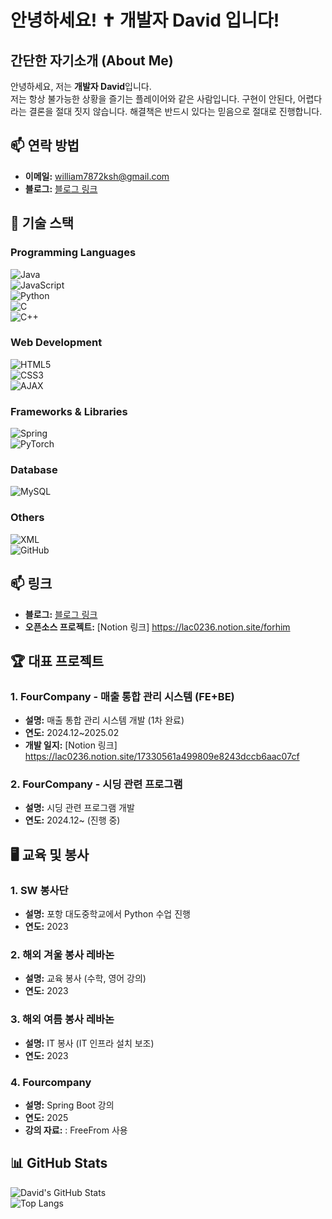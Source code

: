 # 안녕하세요! ✝ 개발자 David 입니다!

## 간단한 자기소개 (About Me)
안녕하세요, 저는 **개발자 David**입니다.  
저는 항상 불가능한 상황을 즐기는 플레이어와 같은 사람입니다. 구현이 안된다, 어렵다 라는 결론을 절대 짓지 않습니다. 해결책은 반드시 있다는 믿음으로 절대로 진행합니다. 


## 📫 연락 방법
- **이메일:** [william7872ksh@gmail.com](mailto:william7872ksh@gmail.com)
- **블로그:** [블로그 링크](https://blog.naver.com/factory_ksh)
  

## 🔧 기술 스택

### Programming Languages
![Java](https://img.shields.io/badge/Java-007396?style=for-the-badge&logo=java&logoColor=white)  
![JavaScript](https://img.shields.io/badge/JavaScript-F7DF1E?style=for-the-badge&logo=javascript&logoColor=black)  
![Python](https://img.shields.io/badge/Python-3776AB?style=for-the-badge&logo=python&logoColor=white)  
![C](https://img.shields.io/badge/C-00599C?style=for-the-badge&logo=c&logoColor=white)  
![C++](https://img.shields.io/badge/C++-00599C?style=for-the-badge&logo=cplusplus&logoColor=white)

### Web Development
![HTML5](https://img.shields.io/badge/-HTML5-E34F26?style=flat-square&logo=html5&logoColor=white)  
![CSS3](https://img.shields.io/badge/-CSS3-1572B6?style=flat-square&logo=css3)  
![AJAX](https://img.shields.io/badge/AJAX-00599C?style=for-the-badge&logo=ajax&logoColor=white)

### Frameworks & Libraries
![Spring](https://img.shields.io/badge/Spring-6DB33F?style=for-the-badge&logo=spring&logoColor=white)  
![PyTorch](https://img.shields.io/badge/PyTorch-EE4C2C?style=for-the-badge&logo=pytorch&logoColor=white)

### Database
![MySQL](https://img.shields.io/badge/MySQL-4479A1?style=for-the-badge&logo=mysql&logoColor=white)

### Others
![XML](https://img.shields.io/badge/XML-FF6600?style=for-the-badge&logo=xml&logoColor=white)  
![GitHub](https://img.shields.io/badge/GitHub-181717?style=for-the-badge&logo=github&logoColor=white)


## 📫 링크
- **블로그:** [블로그 링크](https://blog.naver.com/factory_ksh)
- **오픈소스 프로젝트:** [Notion 링크] https://lac0236.notion.site/forhim
  

## 🏆 대표 프로젝트

### 1. FourCompany - 매출 통합 관리 시스템 (FE+BE)
- **설명:** 매출 통합 관리 시스템 개발 (1차 완료)
- **연도:** 2024.12~2025.02
- **개발 일지:** [Notion 링크] https://lac0236.notion.site/17330561a499809e8243dccb6aac07cf

### 2. FourCompany - 시딩 관련 프로그램
- **설명:** 시딩 관련 프로그램 개발 
- **연도:** 2024.12~ (진행 중)
  


## 🖥️ 교육 및 봉사

### 1. SW 봉사단
- **설명:** 포항 대도중학교에서 Python 수업 진행
- **연도:** 2023

### 2. 해외 겨울 봉사 레바논
- **설명:** 교육 봉사 (수학, 영어 강의)
- **연도:** 2023

### 3. 해외 여름 봉사 레바논
- **설명:** IT 봉사 (IT 인프라 설치 보조)
- **연도:** 2023

### 4. Fourcompany
- **설명:** Spring Boot 강의
- **연도:** 2025
- **강의 자료:** : FreeFrom 사용
  
## 📊 GitHub Stats
![David's GitHub Stats](https://github-readme-stats.vercel.app/api?username=ksh01p&show_icons=true&theme=radical)  
![Top Langs](https://github-readme-stats.vercel.app/api/top-langs/?username=ksh01p&layout=compact&theme=radical)

